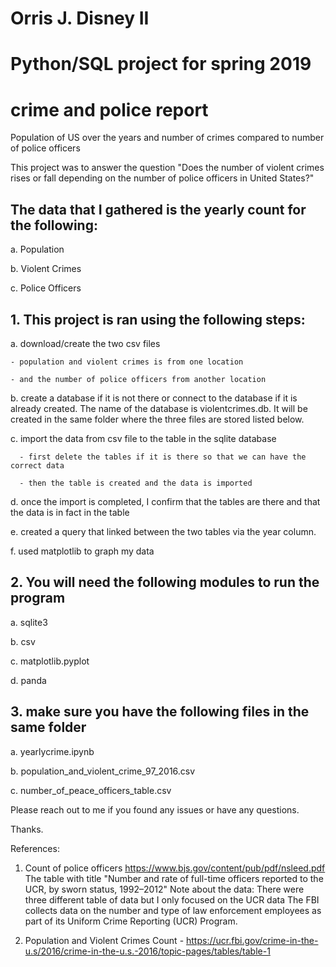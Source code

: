 # Orris J. Disney II
# Python/SQL project for spring 2019

# crime and police report

Population of US over the years and number of crimes compared to number of police officers

This project was to answer the question 
  "Does the number of violent crimes rises or fall depending on the number of police officers in United States?"

## The data that I gathered is the yearly count for the following:

  a. Population
  
  b. Violent Crimes
  
  c. Police Officers
      
## 1. This project is ran using the following steps:

  a.  download/create the two csv files
  
    - population and violent crimes is from one location
    
    - and the number of police officers from another location
    
  b.  create a database if it is not there or connect to the database if it is already created.   The name of the database is violentcrimes.db.   It will be created in the same folder where the three files are stored listed below.
  
  c.  import the data from csv file to the table in the sqlite database
  
      - first delete the tables if it is there so that we can have the correct data
      
      - then the table is created and the data is imported
  
  d. once the import is completed, I confirm that the tables are there and that the data is in fact in the table
  
  e.  created a query that linked between the two tables via the year column.   
  
  f.  used matplotlib to graph my data
  
## 2. You will need the following modules to run the program

  a. sqlite3
  
  b. csv
  
  c. matplotlib.pyplot
  
  d. panda 

## 3.   make sure you have the following files in the same folder

  a.  yearlycrime.ipynb

  b.  population_and_violent_crime_97_2016.csv
  
  c.  number_of_peace_officers_table.csv
  
  
Please reach out to me if you found any issues or have any questions.  

Thanks.


References:

1. Count of police officers
  https://www.bjs.gov/content/pub/pdf/nsleed.pdf
  The table with title "Number and rate of full-time officers reported to the UCR, by sworn status, 1992–2012"
  Note about the data: There were three different table of data but I only focused on the UCR data
    The FBI collects data on the number and type of law enforcement employees as part of its Uniform Crime Reporting (UCR) Program.

2. Population and Violent Crimes Count - 
  https://ucr.fbi.gov/crime-in-the-u.s/2016/crime-in-the-u.s.-2016/topic-pages/tables/table-1

